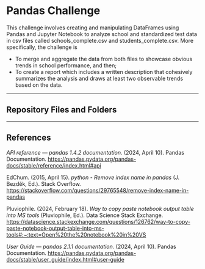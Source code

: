 # Pandas Challenge

This challenge involves creating and manipulating DataFrames using Pandas and Jupyter Notebook to analyze school and standardized test data in csv files called schools_complete.csv and students_complete.csv. More specifically, the challenge is

- To merge and aggregate the data from both files to showcase obvious trends in school performance, and then;
- To create a report which includes a written description that cohesively summarizes the analysis and draws at least two observable trends based on the data.

---

## Repository Files and Folders



---

## References

*API reference — pandas 1.4.2 documentation.* (2024, April 10). Pandas Documentation. <https://pandas.pydata.org/pandas-docs/stable/reference/index.html#api>

EdChum. (2015, April 15). *python - Remove index name in pandas* (J. Bezděk, Ed.). Stack Overflow. <https://stackoverflow.com/questions/29765548/remove-index-name-in-pandas>

Pluviophile. (2024, February 18). *Way to copy paste notebook output table into MS tools* (Pluviophile, Ed.). Data Science Stack Exchange. <https://datascience.stackexchange.com/questions/126762/way-to-copy-paste-notebook-output-table-into-ms-tools#:~:text=Open%20the%20notebook%20in%20VS>

*User Guide — pandas 2.1.1 documentation.* (2024, April 10). Pandas Documentation. <https://pandas.pydata.org/pandas-docs/stable/user_guide/index.html#user-guide>
